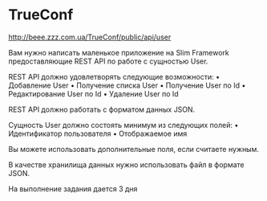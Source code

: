 # TrueConf
http://beee.zzz.com.ua/TrueConf/public/api/user

Вам нужно написать маленькое приложение на Slim Framework предоставляющие REST API по работе с сущностью User.

REST API должно удовлетворять следующие возможности:
• Добавление User
• Получение списка User
• Получение User по Id
• Редактирование User по Id
• Удаление User по Id

REST API должно работать с форматом данных JSON.

Сущность User должно состоять минимум из следующих полей:
• Идентификатор пользователя
• Отображаемое имя

Вы можете использовать дополнительные поля, если считаете нужным.

В качестве хранилища данных нужно использовать файл в формате JSON.

На выполнение задания дается 3 дня

